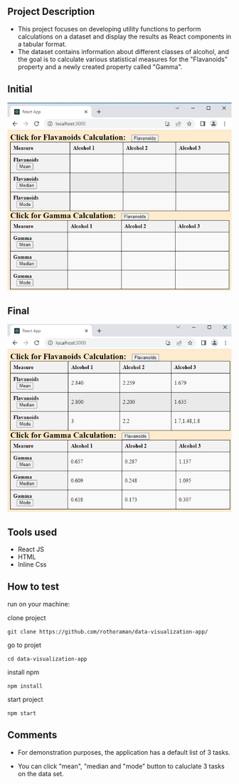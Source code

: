 ## Project Description

- This project focuses on developing utility functions to perform calculations on a dataset and display the results as React components in a tabular format.
- The dataset contains information about different classes of alcohol, and the goal is to calculate various statistical measures for the "Flavanoids" property and a newly created property called "Gamma".

## Initial

![Alt text](src/assets/Inital.PNG)

## Final

![Alt text](src/assets/Final.PNG)

## Tools used

- React JS
- HTML
- Inline Css

## How to test

run on your machine:

clone project

```
git clone https://github.com/rothoraman/data-visualization-app/
```

go to projet

```
cd data-visualization-app
```

install npm

```
npm install
```

start project

```
npm start
```

## Comments

- For demonstration purposes, the application has a default list of 3 tasks.

- You can click "mean", "median and "mode" button to caluclate 3 tasks on the data set.
